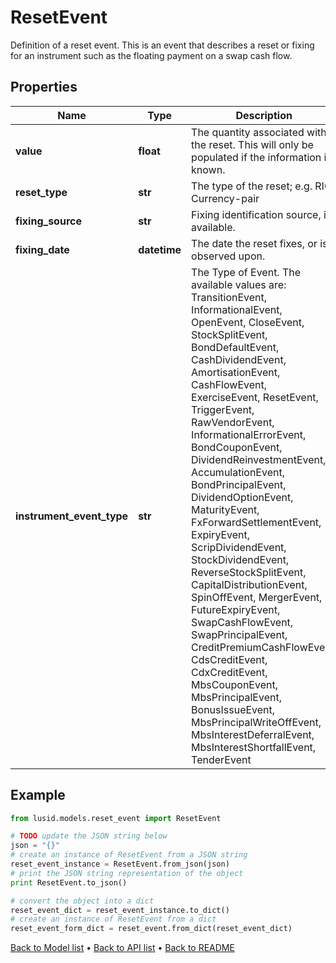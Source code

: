 # ResetEvent

Definition of a reset event.  This is an event that describes a reset or fixing for an instrument such as the floating payment on  a swap cash flow.

## Properties
Name | Type | Description | Notes
------------ | ------------- | ------------- | -------------
**value** | **float** | The quantity associated with the reset. This will only be populated if the information is known. | [optional] 
**reset_type** | **str** | The type of the reset; e.g. RIC, Currency-pair | 
**fixing_source** | **str** | Fixing identification source, if available. | [optional] 
**fixing_date** | **datetime** | The date the reset fixes, or is observed upon. | 
**instrument_event_type** | **str** | The Type of Event. The available values are: TransitionEvent, InformationalEvent, OpenEvent, CloseEvent, StockSplitEvent, BondDefaultEvent, CashDividendEvent, AmortisationEvent, CashFlowEvent, ExerciseEvent, ResetEvent, TriggerEvent, RawVendorEvent, InformationalErrorEvent, BondCouponEvent, DividendReinvestmentEvent, AccumulationEvent, BondPrincipalEvent, DividendOptionEvent, MaturityEvent, FxForwardSettlementEvent, ExpiryEvent, ScripDividendEvent, StockDividendEvent, ReverseStockSplitEvent, CapitalDistributionEvent, SpinOffEvent, MergerEvent, FutureExpiryEvent, SwapCashFlowEvent, SwapPrincipalEvent, CreditPremiumCashFlowEvent, CdsCreditEvent, CdxCreditEvent, MbsCouponEvent, MbsPrincipalEvent, BonusIssueEvent, MbsPrincipalWriteOffEvent, MbsInterestDeferralEvent, MbsInterestShortfallEvent, TenderEvent | 

## Example

```python
from lusid.models.reset_event import ResetEvent

# TODO update the JSON string below
json = "{}"
# create an instance of ResetEvent from a JSON string
reset_event_instance = ResetEvent.from_json(json)
# print the JSON string representation of the object
print ResetEvent.to_json()

# convert the object into a dict
reset_event_dict = reset_event_instance.to_dict()
# create an instance of ResetEvent from a dict
reset_event_form_dict = reset_event.from_dict(reset_event_dict)
```
[Back to Model list](../README.md#documentation-for-models) &#8226; [Back to API list](../README.md#documentation-for-api-endpoints) &#8226; [Back to README](../README.md)


